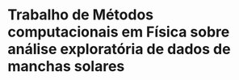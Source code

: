 # Trabalho de Métodos computacionais em Física sobre análise exploratória de dados de manchas solares 
